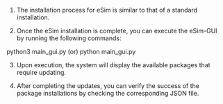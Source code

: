 1. The installation process for eSim is similar to that of a standard installation.

2. Once the eSim installation is complete, you can execute the eSim-GUI by running the following commands:

python3 main_gui.py
(or)
python main_gui.py

3. Upon execution, the system will display the available packages that require updating.

4. After completing the updates, you can verify the success of the package installations by checking the corresponding JSON file.